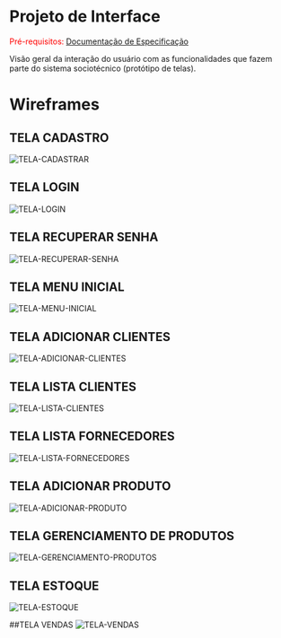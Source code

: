 
# Projeto de Interface

<span style="color:red">Pré-requisitos: <a href="2-Especificação do Projeto.md"> Documentação de Especificação</a></span>

Visão geral da interação do usuário com as funcionalidades que fazem parte do sistema sociotécnico (protótipo de telas).

# Wireframes

## TELA CADASTRO
![TELA-CADASTRAR](img/TELA-CADASTRAR.png)

## TELA LOGIN
![TELA-LOGIN](img/TELA-LOGIN.png)

## TELA RECUPERAR SENHA
![TELA-RECUPERAR-SENHA](img/TELA-RECUPERAR-SENHA.png)

## TELA MENU INICIAL
![TELA-MENU-INICIAL](img/TELA-MENU-INICIAL.png)

## TELA ADICIONAR CLIENTES
![TELA-ADICIONAR-CLIENTES](img/TELA-ADICIONAR-CLIENTES.png)

## TELA LISTA CLIENTES
![TELA-LISTA-CLIENTES](img/TELA-LISTA-CLIENTES.png)

## TELA LISTA FORNECEDORES
![TELA-LISTA-FORNECEDORES](img/TELA-LISTA-FORNECEDORES.png)

## TELA ADICIONAR PRODUTO
![TELA-ADICIONAR-PRODUTO](img/TELA-ADICIONAR-PRODUTO.png)

## TELA GERENCIAMENTO DE PRODUTOS
![TELA-GERENCIAMENTO-PRODUTOS](img/TELA-GERENCIAMENTO-PRODUTOS.png)

## TELA ESTOQUE
![TELA-ESTOQUE](img/TELA-ESTOQUE.png)

##TELA VENDAS 
![TELA-VENDAS](img/TELA-VENDAS.png)


